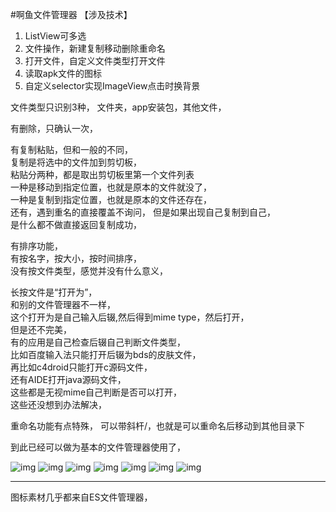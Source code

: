 #啊鱼文件管理器
【涉及技术】  
1. ListView可多选  
2. 文件操作，新建复制移动删除重命名  
3. 打开文件，自定义文件类型打开文件  
4. 读取apk文件的图标  
6. 自定义selector实现ImageView点击时换背景  

文件类型只识别3种，
文件夹，app安装包，其他文件，

有删除，只确认一次，  

有复制粘贴，但和一般的不同，  
复制是将选中的文件加到剪切板，  
粘贴分两种，都是取出剪切板里第一个文件列表  
一种是移动到指定位置，也就是原本的文件就没了，  
一种是复制到指定位置，也就是原本的文件还存在，  
还有，遇到重名的直接覆盖不询问，
但是如果出现自己复制到自己，  
是什么都不做直接返回复制成功，  

有排序功能，  
有按名字，按大小，按时间排序，  
没有按文件类型，感觉并没有什么意义，  

长按文件是“打开为”，  
和别的文件管理器不一样，  
这个打开为是自己输入后辍,然后得到mime type，然后打开，  
但是还不完美，  
有的应用是自己检查后辍自己判断文件类型，  
比如百度输入法只能打开后辍为bds的皮肤文件，  
再比如c4droid只能打开c源码文件，  
还有AIDE打开java源码文件，  
这些都是无视mime自己判断是否可以打开，  
这些还没想到办法解决，  

重命名功能有点特殊，
可以带斜杆/，也就是可以重命名后移动到其他目录下  

到此已经可以做为基本的文件管理器使用了，  

![img](screen/main.jpg)
![img](screen/rename.jpg)
![img](screen/create.jpg)
![img](screen/openas.jpg)
![img](screen/sort.jpg)
![img](screen/delete.jpg)
![img](screen/copy.jpg)

-------------
图标素材几乎都来自ES文件管理器，  

